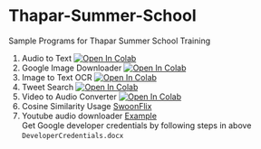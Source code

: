 # Thapar-Summer-School
Sample Programs for Thapar Summer School Training <br>
1. Audio to Text [![Open In Colab](https://colab.research.google.com/assets/colab-badge.svg)](https://colab.research.google.com/drive/1EGUPfFagy5kXBiBOtFa7M-BpwPieG07y?usp=sharing) <br>
2. Google Image Downloader [![Open In Colab](https://colab.research.google.com/assets/colab-badge.svg)](https://colab.research.google.com/drive/1nBdavzCIiiBEbp_JD_juxR7seZkNlKpe?usp=sharing) <br>
3. Image to Text OCR [![Open In Colab](https://colab.research.google.com/assets/colab-badge.svg)](https://colab.research.google.com/drive/1oXFRnYp61OVb2rP6Q3VBFHMEhD30aqBr?usp=sharing) <br>
4. Tweet Search [![Open In Colab](https://colab.research.google.com/assets/colab-badge.svg)](https://colab.research.google.com/drive/14FXx6BcBtvuoN04ECHDV4ZI8F23Jcha_?usp=sharing) <br>
5. Video to Audio Converter [![Open In Colab](https://colab.research.google.com/assets/colab-badge.svg)](https://colab.research.google.com/drive/1kPfrCk1JFMMHUg3HSA7C0XwnTmtRjhpR?usp=sharing) <br>
6. Cosine Similarity Usage [SwoonFlix](https://swoonflix.herokuapp.com/)<br>
7. Youtube audio downloader [Example](https://colab.research.google.com/drive/1EeSg9TjmFYD_hWPzg1fd0fKB3Qw0biND?usp=sharing)<br>
Get Google developer credentials by following steps in above ``DeveloperCredentials.docx``
